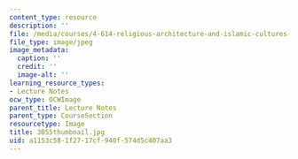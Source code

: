 ```yaml
---
content_type: resource
description: ''
file: /media/courses/4-614-religious-architecture-and-islamic-cultures-fall-2002/a1153c581f2717cf940f574d5c407aa3_3055thumbnail.jpg
file_type: image/jpeg
image_metadata:
  caption: ''
  credit: ''
  image-alt: ''
learning_resource_types:
- Lecture Notes
ocw_type: OCWImage
parent_title: Lecture Notes
parent_type: CourseSection
resourcetype: Image
title: 3055thumbnail.jpg
uid: a1153c58-1f27-17cf-940f-574d5c407aa3
---
```

